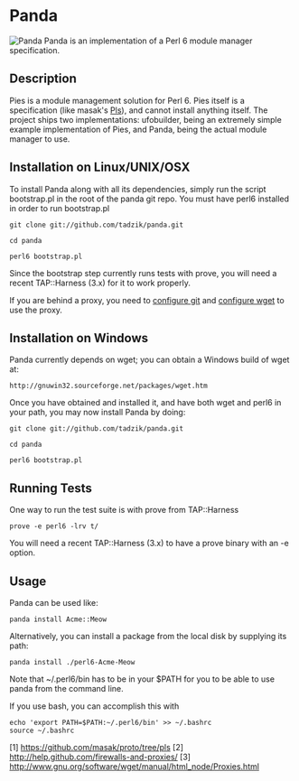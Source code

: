 # Panda

![Panda](http://modules.perl6.org/panda.png) Panda is an implementation of a Perl 6 module manager specification.

## Description

Pies is a module management solution for Perl 6.
Pies itself is a specification (like masak's [Pls](https://github.com/masak/proto/tree/pls)), and cannot
install anything itself. The project ships two implementations:
ufobuilder, being an extremely simple example implementation of Pies,
and Panda, being the actual module manager to use.

## Installation on Linux/UNIX/OSX

To install Panda along with all its dependencies, simply run the script
bootstrap.pl in the root of the panda git repo. You must have
perl6 installed in order to run bootstrap.pl

    git clone git://github.com/tadzik/panda.git

    cd panda

    perl6 bootstrap.pl

Since the bootstrap step currently runs tests with prove, you will need a
recent TAP::Harness (3.x) for it to work properly.

If you are behind a proxy, you need to [configure git](http://help.github.com/firewalls-and-proxies/)
and [configure wget](http://www.gnu.org/software/wget/manual/html_node/Proxies.html) to use the proxy.

## Installation on Windows

Panda currently depends on wget; you can obtain a Windows build of wget at:

    http://gnuwin32.sourceforge.net/packages/wget.htm

Once you have obtained and installed it, and have both wget and perl6 in
your path, you may now install Panda by doing:

    git clone git://github.com/tadzik/panda.git

    cd panda

    perl6 bootstrap.pl

## Running Tests

One way to run the test suite is with prove from TAP::Harness

    prove -e perl6 -lrv t/

You will need a recent TAP::Harness (3.x) to have a prove binary with an -e option.

## Usage

Panda can be used like:

    panda install Acme::Meow

Alternatively, you can install a package from the local disk by supplying its path:

    panda install ./perl6-Acme-Meow

Note that ~/.perl6/bin has to be in your $PATH for you to be able to use
panda from the command line.

If you use bash, you can accomplish this with

    echo 'export PATH=$PATH:~/.perl6/bin' >> ~/.bashrc
    source ~/.bashrc

[1] https://github.com/masak/proto/tree/pls
[2] http://help.github.com/firewalls-and-proxies/
[3] http://www.gnu.org/software/wget/manual/html_node/Proxies.html
